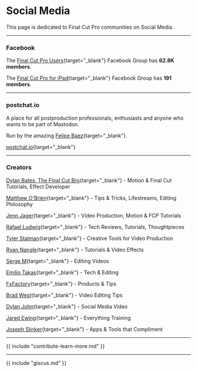 # Social Media

This page is dedicated to Final Cut Pro communities on Social Media.

---

### Facebook

The [Final Cut Pro Users](https://www.facebook.com/groups/135647653213414){target="_blank"} Facebook Group has **62.8K members**.

The [Final Cut Pro for iPad](https://www.facebook.com/groups/1009739173727156){target="_blank"} Facebook Group has **191 members**.

---

### postchat.io

A place for all postproduction professionals, enthusiasts and anyone who wants to be part of Mastodon.

Run by the amazing [Felipe Baez](https://cre8ivebeast.com){target="_blank"}.

[postchat.io](https://postchat.io){target="_blank"}

---

### Creators

[Dylan Bates, The Final Cut Bro](https://www.youtube.com/@TheFinalCutBro){target="_blank"} - Motion & Final Cut Tutorials, Effect Developer

[Matthew O'Brien](https://www.youtube.com/@matthewTobrien){target="_blank"} - Tips & Tricks, Lifestreams, Editing Philosophy

[Jenn Jager](https://www.youtube.com/@JennJager){target="_blank"} - Video Production, Motion & FCP Tutorials

[Rafael Ludwig](https://www.youtube.com/@RafaelLudwig){target="_blank"} - Tech Reviews, Tutorials, Thoughtpieces

[Tyler Stalman](https://www.youtube.com/stalman){target="_blank"} - Creative Tools for Video Production

[Ryan Nangle](https://www.youtube.com/@RyanNangle){target="_blank"} - Tutorials & Video Effects

[Serge M](https://www.youtube.com/@Serge1913){target="_blank"} - Editing Videos

[Emilio Takas](https://www.youtube.com/@Emiliotakas){target="_blank"} - Tech & Editing

[FxFactory](https://www.youtube.com/@fxfactory){target="_blank"} - Products & Tips

[Brad West](https://www.youtube.com/@brad_west){target="_blank"} - Video Editing Tips

[Dylan John](https://www.youtube.com/@DylanJohnYT){target="_blank"} - Social Media Video

[Jared Ewing](https://www.youtube.com/@FinalCutProHelp){target="_blank"} - Everything Training

[Joseph Slinker](https://www.youtube.com/@JosephSlinker){target="_blank"} - Apps & Tools that Compliment

---

{{ include "contribute-learn-more.md" }}

---

{{ include "giscus.md" }}
